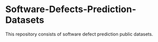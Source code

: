 # Software-Defects-Prediction-Datasets
This repository consists of software defect prediction public datasets.
